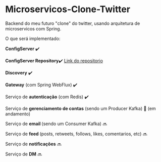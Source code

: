 # Microservicos-Clone-Twitter
Backend do meu futuro "clone" do twitter, usando arquitetura de microservicos com Spring.

O que será implementado:
<p><b>ConfigServer</b> ✔️</p> 
<p><b>ConfigServer Repository</b>✔️ <a href="https://github.com/vsouzx/Microservicos-Clone-Twitter-Repository"> Link do repositorio</a></p>
<p><b>Discovery</b> ✔️</p>
<p><b>Gateway</b> (com Spring WebFlux) ✔️</p>
<p>Serviço de <b>autenticação</b> (com Redis) ✔️</p>
<p>Serviço de <b>gerenciamento de contas</b> (sendo um Producer Kafka) 🚧 (em andamento) </p>
<p>Serviço de <b>email </b>(sendo um Consumer Kafka) 🔜</p>
<p>Serviço de <b>feed </b>(posts, retweets, follows, likes, comentarios, etc) 🔜</p>
<p>Serviço de <b>notificações</b> 🔜</p>
<p>Serviço de <b>DM</b> 🔜</p>
